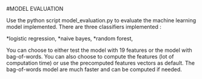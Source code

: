 #MODEL EVALUATION

Use the python script model_evaluation.py to evaluate the machine learning model implemented. There are three classifiers implemented : 

*logistic regression,
*naive bayes,
*random forest,

You can choose to either test the model with 19 features or the model with bag-of-words. You can also choose to compute the features (lot of computation time) or use the precomputed features vectors as default. The bag-of-words model are much faster and can be computed
if needed. 

